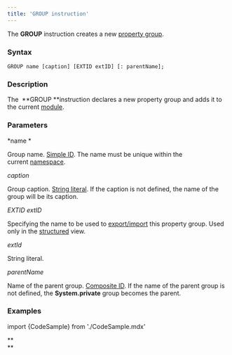 ```yaml
---
title: 'GROUP instruction'
---
```


The **GROUP** instruction creates a new [property group](Groups_of_properties_and_actions.md).

### Syntax
```
GROUP name [caption] [EXTID extID] [: parentName];
```

### Description

The  **GROUP **instruction declares a new property group and adds it to the current [module](Modules.md).  

### Parameters

*name *

Group name. [Simple ID](IDs.md#id-broken). The name must be unique within the current [namespace](Naming.md#namespace).

*caption*

Group caption. [String literal](Literals.md#strliteral-broken). If the caption is not defined, the name of the group will be its caption.  

*EXTID extID*

Specifying the name to be used to [export/import](Structured_view.md#extid) this property group. Used only in the [structured](Structured_view.md) view.

*extId*

String literal.

*parentName*

Name of the parent group. [Сomposite ID](IDs.md#cid-broken). If the name of the parent group is not defined, the **System.private** group becomes the parent.  

### Examples

import {CodeSample} from './CodeSample.mdx'

<CodeSample url="https://documentation.lsfusion.org/sample?file=InstructionSample&block=group"/>

**  
**
